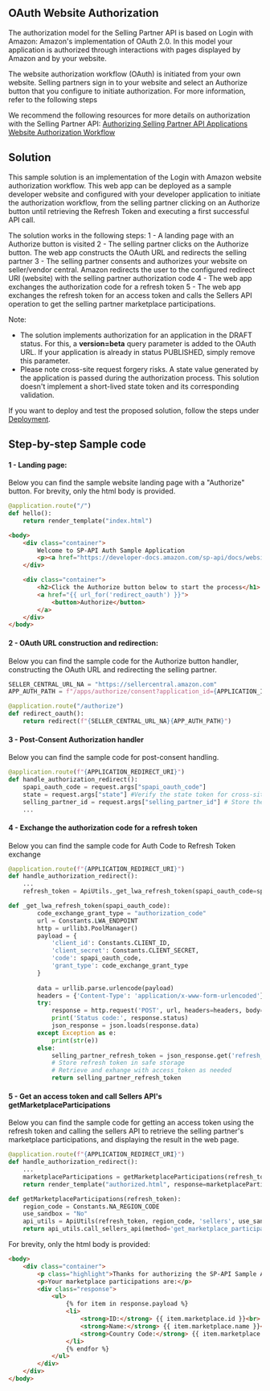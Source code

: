 ## OAuth Website Authorization

The authorization model for the Selling Partner API is based on Login with Amazon: Amazon's implementation of OAuth 2.0. In this model your application is authorized through interactions with pages displayed by Amazon and by your website.

The website authorization workflow (OAuth) is initiated from your own website. Selling partners sign in to your website and select an Authorize button that you configure to initiate authorization. For more information, refer to the following steps

We recommend the following resources for more details on authorization with the Selling Partner API:
[Authorizing Selling Partner API Applications](https://developer-docs.amazon.com/sp-api/docs/authorizing-selling-partner-api-applications)
[Website Authorization Workflow](https://developer-docs.amazon.com/sp-api/docs/website-authorization-workflow)

## Solution

This sample solution is an implementation of the Login with Amazon website authorization workflow. This web app can be deployed as a sample developer website and configured with your developer application to initiate the authorization workflow, from the selling partner clicking on an Authorize button until retrieving the Refresh Token and executing a first successful API call.

The solution works in the following steps:
1 - A landing page with an Authorize button is visited
2 - The selling partner clicks on the Authorize button. The web app constructs the OAuth URL and redirects the selling partner
3 - The selling partner consents and authorizes your website on seller/vendor central. Amazon redirects the user to the configured redirect URI (website) with the selling partner authorization code
4 - The web app exchanges the authorization code for a refresh token
5 - The web app exchanges the refresh token for an access token and calls the Sellers API operation to get the selling partner marketplace participations.

Note:
- The solution implements authorization for an application in the DRAFT status. For this, a **version=beta** query parameter is added to the OAuth URL. If your application is already in status PUBLISHED, simply remove this parameter.
- Please note cross-site request forgery risks. A state value generated by the application is passed during the authorization process. This solution doesn't implement a short-lived state token and its corresponding validation.

If you want to deploy and test the proposed solution, follow the steps under [Deployment](docs/DEPLOYMENT.md).

## Step-by-step Sample code

#### 1 - Landing page:

Below you can find the sample website landing page with a "Authorize" button. 
For brevity, only the html body is provided.

```python (Flask)
@application.route("/")
def hello():
    return render_template("index.html")
```

```html
<body>
    <div class="container">
        Welcome to SP-API Auth Sample Application
        <p><a href="https://developer-docs.amazon.com/sp-api/docs/website-authorization-workflow">Read more on the website authorization workflow here</a></p>
    </div>

    <div class="container">
        <h2>Click the Authorize button below to start the process</h1>
        <a href="{{ url_for('redirect_oauth') }}">
            <button>Authorize</button>
        </a>
    </div>
</body>
```

#### 2 - OAuth URL construction and redirection:

Below you can find the sample code for the Authorize button handler, constructing the OAuth URL and redirecting the selling partner.

```python (Flask)
SELLER_CENTRAL_URL_NA = "https://sellercentral.amazon.com"
APP_AUTH_PATH = f"/apps/authorize/consent?application_id={APPLICATION_ID}&state={uuid.uuid4()}&version=beta"

@application.route("/authorize")
def redirect_oauth():
    return redirect(f"{SELLER_CENTRAL_URL_NA}{APP_AUTH_PATH}")
```

#### 3 - Post-Consent Authorization handler

Below you can find the sample code for post-consent handling.

```python (Flask)
@application.route(f"{APPLICATION_REDIRECT_URI}")
def handle_authorization_redirect():
    spapi_oauth_code = request.args["spapi_oauth_code"]
    state = request.args["state"] #Verify the state token for cross-site request forgery
    selling_partner_id = request.args["selling_partner_id"] # Store the selling partner merchant token or vendor group code
    ...
```

#### 4 - Exchange the authorization code for a refresh token

Below you can find the sample code for Auth Code to Refresh Token exchange

```python (Flask)
@application.route(f"{APPLICATION_REDIRECT_URI}")
def handle_authorization_redirect():
    ...
    refresh_token = ApiUtils._get_lwa_refresh_token(spapi_oauth_code=spapi_oauth_code) # Store the refresh token safely for further authorizations.
```

```python
def _get_lwa_refresh_token(spapi_oauth_code):
        code_exchange_grant_type = "authorization_code"
        url = Constants.LWA_ENDPOINT
        http = urllib3.PoolManager()
        payload = {
            'client_id': Constants.CLIENT_ID,
            'client_secret': Constants.CLIENT_SECRET,
            'code': spapi_oauth_code,
            'grant_type': code_exchange_grant_type
        }
        
        data = urllib.parse.urlencode(payload)
        headers = {'Content-Type': 'application/x-www-form-urlencoded'}
        try:
            response = http.request('POST', url, headers=headers, body=data)
            print('Status code:', response.status)
            json_response = json.loads(response.data)
        except Exception as e:
            print(str(e))
        else:
            selling_partner_refresh_token = json_response.get('refresh_token')
            # Store refresh token in safe storage
            # Retrieve and exhange with access_token as needed
            return selling_partner_refresh_token
```

#### 5 - Get an access token and call Sellers API's getMarketplaceParticipations

Below you can find the sample code for getting an access token using the refresh token and calling the sellers API to retrieve the selling partner's marketplace participations, and displaying the result in the web page.

```python (Flask)
@application.route(f"{APPLICATION_REDIRECT_URI}")
def handle_authorization_redirect():
    ...
    marketplaceParticipations = getMarketplaceParticipations(refresh_token)
    return render_template("authorized.html", response=marketplaceParticipations)

def getMarketplaceParticipations(refresh_token):
    region_code = Constants.NA_REGION_CODE
    use_sandbox = "No"
    api_utils = ApiUtils(refresh_token, region_code, 'sellers', use_sandbox)
    return api_utils.call_sellers_api(method='get_marketplace_participations')
```

For brevity, only the html body is provided:

```html
<body>
    <div class="container">
        <p class="highlight">Thanks for authorizing the SP-API Sample App</p>
        <p>Your marketplace participations are:</p>
        <div class="response">
            <ul>
                {% for item in response.payload %}
                <li>
                    <strong>ID:</strong> {{ item.marketplace.id }}<br>
                    <strong>Name:</strong> {{ item.marketplace.name }}<br>
                    <strong>Country Code:</strong> {{ item.marketplace.countryCode }}
                </li>
                {% endfor %}
            </ul>
        </div>
    </div>
</body>
```
